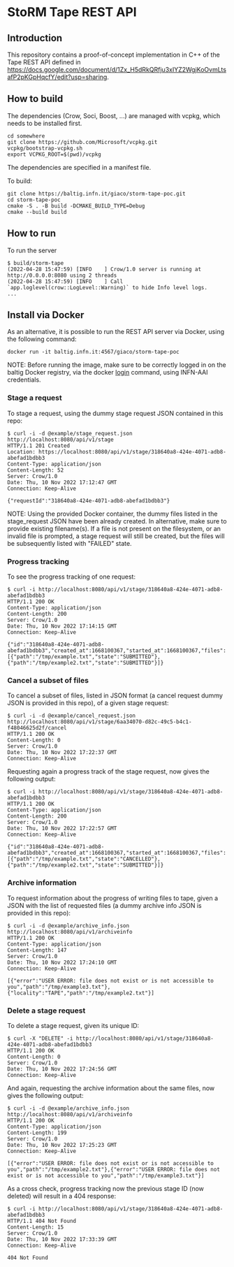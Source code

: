# StoRM Tape REST API

## Introduction

This repository contains a proof-of-concept implementation in C++ of the Tape REST API defined in
https://docs.google.com/document/d/1Zx_H5dRkQRfju3xIYZ2WgjKoOvmLtsafP2pKGpHqcfY/edit?usp=sharing.

## How to build

The dependencies (Crow, Soci, Boost, ...) are managed with vcpkg, which needs to be installed first.

```shell
cd somewhere
git clone https://github.com/Microsoft/vcpkg.git
vcpkg/bootstrap-vcpkg.sh
export VCPKG_ROOT=$(pwd)/vcpkg
```

The dependencies are specified in a manifest file.

To build:

```shell
git clone https://baltig.infn.it/giaco/storm-tape-poc.git
cd storm-tape-poc
cmake -S . -B build -DCMAKE_BUILD_TYPE=Debug
cmake --build build
```

## How to run

To run the server

```shell
$ build/storm-tape
(2022-04-28 15:47:59) [INFO    ] Crow/1.0 server is running at http://0.0.0.0:8080 using 2 threads
(2022-04-28 15:47:59) [INFO    ] Call `app.loglevel(crow::LogLevel::Warning)` to hide Info level logs.
...
```

## Install via Docker
As an alternative, it is possible to run the REST API server via Docker, using the following command:
```
docker run -it baltig.infn.it:4567/giaco/storm-tape-poc
```
NOTE: Before running the image, make sure to be correctly logged in on the baltig Docker registry, via the docker [login](https://docs.docker.com/engine/reference/commandline/login/) command, using INFN-AAI credentials.

### Stage a request
To stage a request, using the dummy stage request JSON contained in this repo:

```shell
$ curl -i -d @example/stage_request.json http://localhost:8080/api/v1/stage
HTTP/1.1 201 Created
Location: https://localhost:8080/api/v1/stage/318640a8-424e-4071-adb8-abefad1bdbb3
Content-Type: application/json
Content-Length: 52
Server: Crow/1.0
Date: Thu, 10 Nov 2022 17:12:47 GMT
Connection: Keep-Alive

{"requestId":"318640a8-424e-4071-adb8-abefad1bdbb3"}
```
NOTE: Using the provided Docker container, the dummy files listed in the stage_request JSON have been already created. In alternative, make sure to provide existing filename(s). If a file is not present on the filesystem, or an invalid file is prompted, a stage request will still be created, but the files will be subsequently listed with "FAILED" state.

### Progress tracking
To see the progress tracking of one request: 

```shell
$ curl -i http://localhost:8080/api/v1/stage/318640a8-424e-4071-adb8-abefad1bdbb3
HTTP/1.1 200 OK
Content-Type: application/json
Content-Length: 200
Server: Crow/1.0
Date: Thu, 10 Nov 2022 17:14:15 GMT
Connection: Keep-Alive

{"id":"318640a8-424e-4071-adb8-abefad1bdbb3","created_at":1668100367,"started_at":1668100367,"files":[{"path":"/tmp/example.txt","state":"SUBMITTED"},{"path":"/tmp/example2.txt","state":"SUBMITTED"}]}
```

### Cancel a subset of files
To cancel a subset of files, listed in JSON format (a cancel request dummy JSON is provided in this repo), of a given stage request:

```shell
$ curl -i -d @example/cancel_request.json http://localhost:8080/api/v1/stage/6aa34070-d82c-49c5-b4c1-f48046625d2f/cancel
HTTP/1.1 200 OK
Content-Length: 0
Server: Crow/1.0
Date: Thu, 10 Nov 2022 17:22:37 GMT
Connection: Keep-Alive
```

Requesting again a progress track of the stage request, now gives the following output:

```shell
$ curl -i http://localhost:8080/api/v1/stage/318640a8-424e-4071-adb8-abefad1bdbb3
HTTP/1.1 200 OK
Content-Type: application/json
Content-Length: 200
Server: Crow/1.0
Date: Thu, 10 Nov 2022 17:22:57 GMT
Connection: Keep-Alive

{"id":"318640a8-424e-4071-adb8-abefad1bdbb3","created_at":1668100367,"started_at":1668100367,"files":[{"path":"/tmp/example.txt","state":"CANCELLED"},{"path":"/tmp/example2.txt","state":"SUBMITTED"}]}
```

### Archive information
To request information about the progress of writing files to tape, given a JSON with the list of requested files (a dummy archive info JSON is provided in this repo):

```shell
$ curl -i -d @example/archive_info.json http://localhost:8080/api/v1/archiveinfo
HTTP/1.1 200 OK
Content-Type: application/json
Content-Length: 147
Server: Crow/1.0
Date: Thu, 10 Nov 2022 17:24:10 GMT
Connection: Keep-Alive

[{"error":"USER ERROR: file does not exist or is not accessible to you","path":"/tmp/example3.txt"},{"locality":"TAPE","path":"/tmp/example2.txt"}]
```

### Delete a stage request
To delete a stage request, given its unique ID:

```shell
$ curl -X "DELETE" -i http://localhost:8080/api/v1/stage/318640a8-424e-4071-adb8-abefad1bdbb3
HTTP/1.1 200 OK
Content-Length: 0
Server: Crow/1.0
Date: Thu, 10 Nov 2022 17:24:56 GMT
Connection: Keep-Alive
```

And again, requesting the archive information about the same files, now gives the following output:

```shell
$ curl -i -d @example/archive_info.json http://localhost:8080/api/v1/archiveinfo
HTTP/1.1 200 OK
Content-Type: application/json
Content-Length: 199
Server: Crow/1.0
Date: Thu, 10 Nov 2022 17:25:23 GMT
Connection: Keep-Alive

[{"error":"USER ERROR: file does not exist or is not accessible to you","path":"/tmp/example2.txt"},{"error":"USER ERROR: file does not exist or is not accessible to you","path":"/tmp/example3.txt"}]
```

As a cross check, progress tracking now the previous stage ID (now deleted) will result in a 404 response:

```shell
$ curl -i http://localhost:8080/api/v1/stage/318640a8-424e-4071-adb8-abefad1bdbb3
HTTP/1.1 404 Not Found
Content-Length: 15
Server: Crow/1.0
Date: Thu, 10 Nov 2022 17:33:39 GMT
Connection: Keep-Alive

404 Not Found
```